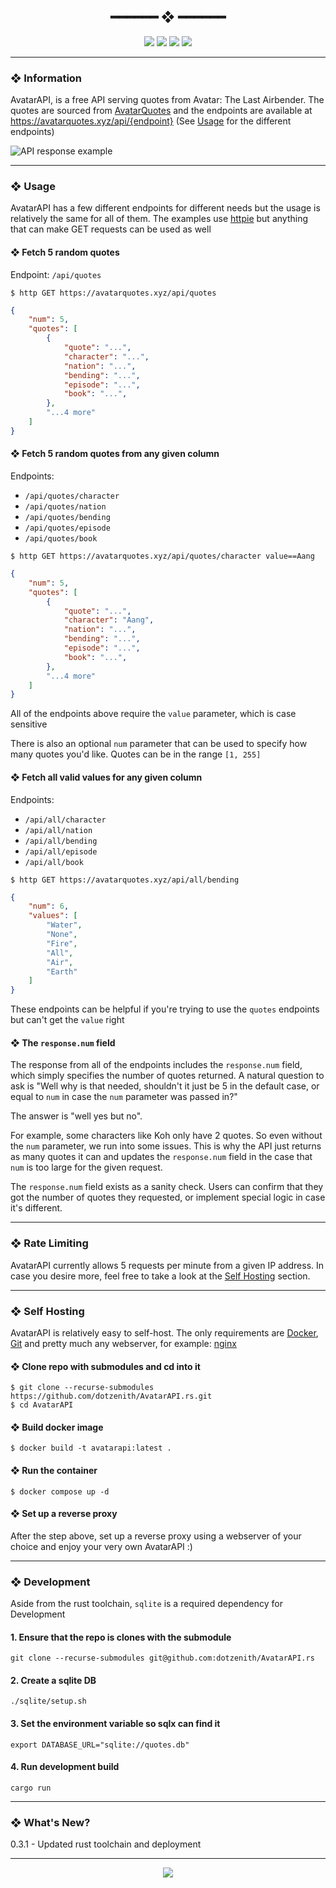 <h2 align="center"> ━━━━━━  ❖  ━━━━━━ </h2>

<!-- BADGES -->
<div align="center">
   <p></p>
   
   <img src="https://img.shields.io/github/stars/dotzenith/AvatarAPI.rs?color=F8BD96&labelColor=302D41&style=for-the-badge">   

   <img src="https://img.shields.io/github/forks/dotzenith/AvatarAPI.rs?color=DDB6F2&labelColor=302D41&style=for-the-badge">   

   <img src="https://img.shields.io/github/actions/workflow/status/dotzenith/AvatarAPI.rs/deploy.yml?branch=main&color=89b4fa&labelColor=302D41&style=for-the-badge&label=Deployment"/>
   
   <img src="https://img.shields.io/github/actions/workflow/status/dotzenith/AvatarAPI.rs/test.yml?branch=main&color=ABE9B3&labelColor=302D41&style=for-the-badge&label=Tests"/>
   <br>
</div>

<p/>

---

### ❖ Information 

AvatarAPI, is a free API serving quotes from Avatar: The Last Airbender. The quotes are sourced from [AvatarQuotes](https://github.com/dotzenith/AvatarQuotes/) and the endpoints are available at https://avatarquotes.xyz/api/{endpoint} (See [Usage](#Usage) for the different endpoints)

<img src="https://github.com/dotzenith/dotzenith/blob/main/assets/AvatarAPI/AvatarAPI.png" alt="API response example">

---

### ❖ Usage

AvatarAPI has a few different endpoints for different needs but the usage is relatively the same for all of them. The examples use [httpie](https://httpie.io/) but anything that can make GET requests can be used as well

#### ❖ Fetch 5 random quotes 

Endpoint: `/api/quotes`

```
$ http GET https://avatarquotes.xyz/api/quotes
```

```json
{
    "num": 5,
    "quotes": [
        {
            "quote": "...",
            "character": "...",
            "nation": "...",
            "bending": "...",
            "episode": "...",
            "book": "...",
        },
        "...4 more"
    ]
}
```

<b></b>

#### ❖ Fetch 5 random quotes from any given column

Endpoints:
- `/api/quotes/character`
- `/api/quotes/nation`
- `/api/quotes/bending`
- `/api/quotes/episode`
- `/api/quotes/book`

```
$ http GET https://avatarquotes.xyz/api/quotes/character value==Aang
```

```json
{
    "num": 5,
    "quotes": [
        {
            "quote": "...",
            "character": "Aang",
            "nation": "...",
            "bending": "...",
            "episode": "...",
            "book": "...",
        },
        "...4 more"
    ]
}
```

All of the endpoints above require the `value` parameter, which is case sensitive

There is also an optional `num` parameter that can be used to specify how many quotes you'd like. Quotes can be in the range `[1, 255]`

<b></b>

#### ❖ Fetch all valid values for any given column

Endpoints:
- `/api/all/character`
- `/api/all/nation`
- `/api/all/bending`
- `/api/all/episode`
- `/api/all/book`

```
$ http GET https://avatarquotes.xyz/api/all/bending
```

```json
{
    "num": 6,
    "values": [
        "Water",
        "None",
        "Fire",
        "All",
        "Air",
        "Earth"
    ]
}
```

These endpoints can be helpful if you're trying to use the `quotes` endpoints but can't get the `value` right

<b></b>

#### ❖ The `response.num` field

The response from all of the endpoints includes the `response.num` field, which simply specifies the number of quotes returned. A natural question to ask is "Well why is that needed, shouldn't it just be 5 in the default case, or equal to `num` in case the `num` parameter was passed in?"

The answer is "well yes but no".

For example, some characters like Koh only have 2 quotes. So even without the `num` parameter, we run into some issues. This is why the API just returns as many quotes it can and updates the `response.num` field in the case that `num` is too large for the given request.

The `response.num` field exists as a sanity check. Users can confirm that they got the number of quotes they requested, or implement special logic in case it's different.

---

### ❖ Rate Limiting

AvatarAPI currently allows 5 requests per minute from a given IP address. In case you desire more, feel free to take a look at the [Self Hosting](#Self-Hosting) section.

---

### ❖ Self Hosting

AvatarAPI is relatively easy to self-host. The only requirements are [Docker](https://www.docker.com/), [Git](https://git-scm.com/) and pretty much any webserver, for example: [nginx](https://www.nginx.com/)

#### ❖ Clone repo with submodules and cd into it 

```
$ git clone --recurse-submodules https://github.com/dotzenith/AvatarAPI.rs.git
$ cd AvatarAPI
```

<b></b>

#### ❖ Build docker image

```
$ docker build -t avatarapi:latest .
```

#### ❖ Run the container

```
$ docker compose up -d
```

#### ❖ Set up a reverse proxy

After the step above, set up a reverse proxy using a webserver of your choice and enjoy your very own AvatarAPI :)

---

### ❖ Development

Aside from the rust toolchain, `sqlite` is a required dependency for Development

#### 1. Ensure that the repo is clones with the submodule
```
git clone --recurse-submodules git@github.com:dotzenith/AvatarAPI.rs
```

#### 2. Create a sqlite DB
```
./sqlite/setup.sh
```

#### 3. Set the environment variable so sqlx can find it
```
export DATABASE_URL="sqlite://quotes.db"
```

#### 4. Run development build
```
cargo run
```

---

### ❖ What's New?

0.3.1 - Updated rust toolchain and deployment

---

<div align="center">

   <img src="https://img.shields.io/static/v1.svg?label=License&message=MIT&color=F5E0DC&labelColor=302D41&style=for-the-badge">

</div>
